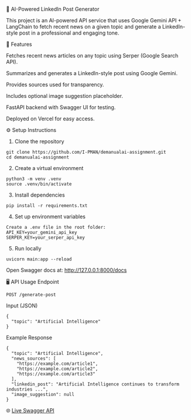 🚀 AI-Powered LinkedIn Post Generator

This project is an AI-powered API service that uses Google Gemini API + LangChain to fetch recent news on a given topic and generate a LinkedIn-style post in a professional and engaging tone.

📌 Features

Fetches recent news articles on any topic using Serper (Google Search API).

Summarizes and generates a LinkedIn-style post using Google Gemini.

Provides sources used for transparency.

Includes optional image suggestion placeholder.

FastAPI backend with Swagger UI for testing.

Deployed on Vercel for easy access.

⚙️ Setup Instructions

1. Clone the repository
 ```
git clone https://github.com/I-PMAN/demanualai-assignment.git
cd demanualai-assignment
``` 
2. Create a virtual environment
```
python3 -m venv .venv
source .venv/bin/activate
```
3. Install dependencies
```
pip install -r requirements.txt
```
4. Set up environment variables
```
Create a .env file in the root folder:
API_KEY=your_gemini_api_key
SERPER_KEY=your_serper_api_key
```
5. Run locally
```
uvicorn main:app --reload
```

Open Swagger docs at: http://127.0.0.1:8000/docs

🖥️ API Usage
Endpoint
```
POST /generate-post
```

Input (JSON)
```
{
  "topic": "Artificial Intelligence"
}
```

Example Response
```
{
  "topic": "Artificial Intelligence",
  "news_sources": [
    "https://example.com/article1",
    "https://example.com/article2",
    "https://example.com/article3"
  ],
  "linkedin_post": "Artificial Intelligence continues to transform industries ...",
  "image_suggestion": null
}
```

🌐 [Live Swagger API](https://demanualai-assignment-oogn.vercel.app/docs)
